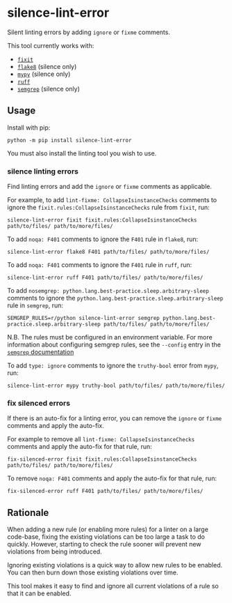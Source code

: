 # silence-lint-error

Silent linting errors
by adding `ignore` or `fixme` comments.

This tool currently works with:

- [`fixit`](https://github.com/Instagram/Fixit)
- [`flake8`](https://github.com/PyCQA/flake8) (silence only)
- [`mypy`](https://www.mypy-lang.org) (silence only)
- [`ruff`](https://docs.astral.sh/ruff/)
- [`semgrep`](https://semgrep.dev/docs/) (silence only)

## Usage

Install with pip:

```shell
python -m pip install silence-lint-error
```

You must also install the linting tool you wish to use.

### silence linting errors

Find linting errors
and add the `ignore` or `fixme` comments as applicable.

For example,
to add `lint-fixme: CollapseIsinstanceChecks` comments
to ignore the `fixit.rules:CollapseIsinstanceChecks` rule from `fixit`,
run:

```shell
silence-lint-error fixit fixit.rules:CollapseIsinstanceChecks path/to/files/ path/to/more/files/
```

To add `noqa: F401` comments
to ignore the `F401` rule in `flake8`,
run:

```shell
silence-lint-error flake8 F401 path/to/files/ path/to/more/files/
```

To add `noqa: F401` comments
to ignore the `F401` rule in `ruff`,
run:

```shell
silence-lint-error ruff F401 path/to/files/ path/to/more/files/
```

To add `nosemgrep: python.lang.best-practice.sleep.arbitrary-sleep` comments
to ignore the `python.lang.best-practice.sleep.arbitrary-sleep` rule in `semgrep`,
run:

```shell
SEMGREP_RULES=r/python silence-lint-error semgrep python.lang.best-practice.sleep.arbitrary-sleep path/to/files/ path/to/more/files/
```

N.B. The rules must be configured in an environment variable.
For more information about configuring semgrep rules,
see the `--config` entry in the [`semgrep` documentation](https://semgrep.dev/docs/cli-reference-oss/)

To add `type: ignore` comments
to ignore the `truthy-bool` error from `mypy`,
run:

```shell
silence-lint-error mypy truthy-bool path/to/files/ path/to/more/files/
```

### fix silenced errors

If there is an auto-fix for a linting error,
you can remove the `ignore` or `fixme` comments
and apply the auto-fix.

For example
to remove all `lint-fixme: CollapseIsinstanceChecks` comments
and apply the auto-fix for that rule,
run:

```shell
fix-silenced-error fixit fixit.rules:CollapseIsinstanceChecks path/to/files/ path/to/more/files/
```

To remove `noqa: F401` comments
and apply the auto-fix for that rule,
run:

```shell
fix-silenced-error ruff F401 path/to/files/ path/to/more/files/
```

## Rationale

When adding a new rule (or enabling more rules) for a linter
on a large code-base,
fixing the existing violations can be too large a task to do quickly.
However, starting to check the rule sooner
will prevent new violations from being introduced.

Ignoring existing violations is a quick way to allow new rules to be enabled.
You can then burn down those existing violations over time.

This tool makes it easy to find and ignore all current violations of a rule
so that it can be enabled.
